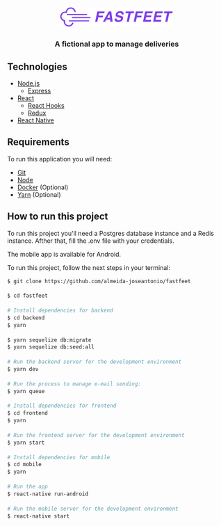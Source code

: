 <h1 align="center">
    <img alt="Fastfeet App" src="https://github.com/almeida-joseantonio/fastfeet/blob/master/frontend/src/assets/fastfeet-logo.png" />
</h1>

<h3 align="center">
  A fictional app to manage deliveries
</h3>

## Technologies
* [Node.js](https://nodejs.org/en/)
  * [Express](https://expressjs.com/)
* [React](https://reactjs.org/)
  * [React Hooks](https://reactjs.org/docs/hooks-intro.html)
  * [Redux](https://redux.js.org/)
* [React Native](https://reactnative.dev/)

## Requirements
To run this application you will need:
* [Git](https://git-scm.com)
* [Node](https://nodejs.org/)
* [Docker](https://https://www.docker.com/) (Optional)
* [Yarn](https://yarnpkg.com/) (Optional)

## How to run this project
To run this project you'll need a Postgres database instance and a Redis instance. Afther that, fill the .env file with your credentials.

The mobile app is available for Android.

To run this project, follow the next steps in your terminal:

```bash
$ git clone https://github.com/almeida-joseantonio/fastfeet

$ cd fastfeet

# Install dependencies for backend
$ cd backend
$ yarn

$ yarn sequelize db:migrate
$ yarn sequelize db:seed:all

# Run the backend server for the development environment
$ yarn dev

# Run the process to manage e-mail sending:
$ yarn queue 

# Install dependencies for frontend
$ cd frontend
$ yarn

# Run the frontend server for the development environment
$ yarn start

# Install dependencies for mobile
$ cd mobile
$ yarn

# Run the app
$ react-native run-android

# Run the mobile server for the development environment
$ react-native start
```